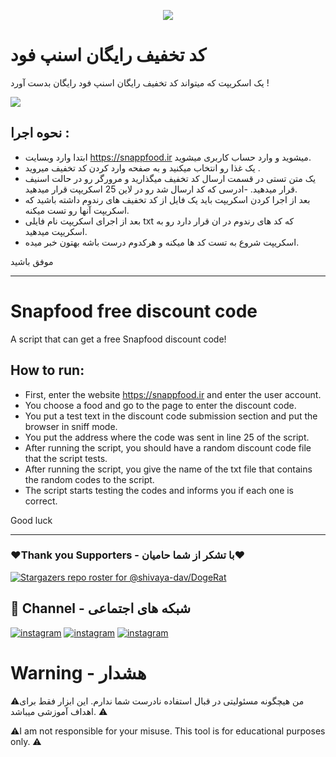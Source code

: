 <p align="center"><img src='https://files.virgool.io/upload/users/104419/posts/dmviwncef8fg/01p6rur2cptj.png'></p>

# کد تخفیف رایگان اسنپ فود

یک اسکریپت که میتواند کد تخفیف رایگان اسنپ فود رایگان بدست آورد !

<img src="video.gif">

## نحوه اجرا : 

- ابتدا وارد وبسایت https://snappfood.ir میشوید و وارد حساب کاربری میشوید. 
- یک غذا رو انتخاب میکنید و به صفحه وارد کردن کد تخفیف میروید .
- یک متن تستی در قسمت ارسال کد تخفیف میگذارید و مرورگر رو در حالت اسنیف قرار میدهید.
-ادرسی که کد ارسال شد رو در لاین 25 اسکریپت قرار میدهید.
- بعد از اجرا کردن اسکریپت باید یک فایل از کد تخفیف های رندوم داشته باشید که اسکریپت آنها رو تست میکنه.
- بعد از اجرای اسکریپت نام فایلی txt که کد های رندوم در ان قرار دارد رو به اسکریپت میدهید.
- اسکریپت شروع به تست کد ها میکنه و هرکدوم درست باشه بهتون خبر میده.

موفق باشید

-------------------------------------------------------------------------

# Snapfood free discount code

A script that can get a free Snapfood discount code!

## How to run:

- First, enter the website https://snappfood.ir and enter the user account.
- You choose a food and go to the page to enter the discount code.
- You put a test text in the discount code submission section and put the browser in sniff mode.
- You put the address where the code was sent in line 25 of the script.
- After running the script, you should have a random discount code file that the script tests.
- After running the script, you give the name of the txt file that contains the random codes to the script.
- The script starts testing the codes and informs you if each one is correct.

Good luck

-------------------------------------------------------------------------

### ❤️Thank you Supporters - با تشکر از شما حامیان❤️
[![Stargazers repo roster for @shivaya-dav/DogeRat](https://reporoster.com/stars/dark/malbo-dev/searchBook)](https://github.com/malbo-dev/searchBook/stargazers)

## 🔗 Channel - شبکه های اجتماعی
[![instagram](https://img.shields.io/badge/Channel-Telegram-blue)](https://t.me/Malbo_Dev)
[![instagram](https://img.shields.io/badge/Channel-Youtube-red)](https://www.youtube.com/channel/UCRXB3lWiZHPwfgcXMjfUzYA)
[![instagram](https://img.shields.io/badge/Channel-Instagram-pink)](https://instagram.com/malbo.dev)

# Warning - هشدار

⚠️من هیچگونه مسئولیتی در قبال استفاده نادرست شما ندارم. 
این ابزار فقط برای اهداف آموزشی میباشد. ⚠️
<br/>
<p align="left">⚠️I am not responsible for your misuse.
This tool is for educational purposes only. ⚠️</p>

